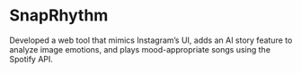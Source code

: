 # SnapRhythm
Developed a web tool that mimics Instagram’s UI, adds an AI story feature to analyze image emotions, and plays mood-appropriate songs using the Spotify API.
